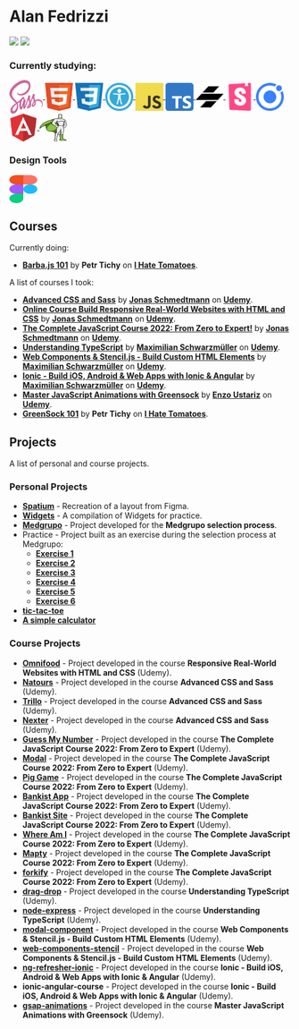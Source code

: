 # Alan Fedrizzi

<div>
  <a href="https://www.linkedin.com/in/alan-fedrizzi-ba0b89b7/" target="_blank"><img src="https://img.shields.io/badge/-LinkedIn-%230077B5?style=for-the-badge&logo=linkedin&logoColor=white" target="_blank"><a>
  <a href="https://www.udemy.com/user/alan-ferronato-fedrizzi/" target="_blank"><img src="https://img.shields.io/badge/-udemy-%230077B5?style=for-the-badge&logo=udemy&logoColor=white&color=a435f0" target="_blank"></a>
 
</div>

### Currently studying:

<div style="display: inline_block">
  
  <a href="https://sass-lang.com/" target="_blank">
    <img align="center" alt="SCSS" height="60" width="60" src="./icons/sass.svg">
      </a>
  <a href="https://developer.mozilla.org/en-US/docs/Web/HTML" target="_blank">
    <img align="center" alt="HTML" height="50" width="50" src="./icons/html.svg">
  </a>
  <a href="https://developer.mozilla.org/en-US/docs/Web/CSS" target="_blank">
    <img align="center" alt="CSS" height="50" width="50" src="./icons/css.svg">
  </a>
  <a href="https://developer.mozilla.org/en-US/docs/Web/Accessibility" target="_blank">
    <img align="center" alt="Web Accessibility" height="50" width="50" src="./icons/web-accessibility.png">
  </a>
  <a href="https://developer.mozilla.org/pt-BR/docs/Web/JavaScript" target="_blank">
    <img align="center" alt="JavaScript" height="50" width="50" src="./icons/javascript.svg">
  </a>
  <a href="https://www.typescriptlang.org/" target="_blank">
    <img align="center" alt="TypeScript" height="50" width="50" src="./icons/Typescript_logo_2020.svg">
  </a>
  <a href="https://stenciljs.com/" target="_blank">
    <img align="center" alt="Stencil" height="50" width="50" src="./icons/logo-stencil.svg">
  </a>
  <a href="https://storybook.js.org/" target="_blank">
    <img align="center" alt="Storybook" height="50" width="50" src="./icons/storybook-icon.svg">
  </a>
  <a href="https://ionicframework.com/" target="_blank">
    <img align="center" alt="Storybook" height="50" width="50" src="./icons/ionicframework-icon.svg">
  </a>
  <a href="https://angular.io/" target="_blank">
    <img align="center" alt="Storybook" height="50" width="50" src="./icons/angular-icon.svg">
  </a>
  <a href="https://greensock.com/gsap/" target="_blank">
    <img align="center" alt="gsap" height="50" width="50" src="./icons/gsap-greensock.svg">
  </a>
</div>

### Design Tools

<div style="display: inline_block">
    <a href="https://www.figma.com/" target="_blank">
    <img align="center" alt="Figma" height="50" width="50" src="./icons/figma.svg">
  </a>
</div>

## Courses

Currently doing:

- **[Barba.js 101](https://ihatetomatoes.net/get-barba-101/)** by **Petr Tichy** on **[I Hate Tomatoes](https://ihatetomatoes.net/)**.

A list of courses I took:

- **[Advanced CSS and Sass](https://www.udemy.com/course/advanced-css-and-sass/)** by **[Jonas Schmedtmann](https://www.udemy.com/user/jonasschmedtmann/)** on **[Udemy](https://www.udemy.com/)**.
- **[Online Course Build Responsive Real-World Websites with HTML and CSS](https://www.udemy.com/course/design-and-develop-a-killer-website-with-html5-and-css3/)** by **[Jonas Schmedtmann](https://www.udemy.com/user/jonasschmedtmann/)** on **[Udemy](https://www.udemy.com/)**.
- **[The Complete JavaScript Course 2022: From Zero to Expert!](https://www.udemy.com/course/the-complete-javascript-course/)** by **[Jonas Schmedtmann](https://www.udemy.com/user/jonasschmedtmann/)** on **[Udemy](https://www.udemy.com/)**.
- **[Understanding TypeScript](https://www.udemy.com/course/understanding-typescript/)** by **[Maximilian Schwarzmüller](https://www.udemy.com/user/maximilian-schwarzmuller/)** on **[Udemy](https://www.udemy.com/)**.
- **[Web Components & Stencil.js - Build Custom HTML Elements](https://www.udemy.com/course/web-components-stenciljs-build-custom-html-elements/)** by **[Maximilian Schwarzmüller](https://www.udemy.com/user/maximilian-schwarzmuller/)** on **[Udemy](https://www.udemy.com/)**.
- **[Ionic - Build iOS, Android & Web Apps with Ionic & Angular](https://www.udemy.com/course/ionic-2-the-practical-guide-to-building-ios-android-apps/)** by **[Maximilian Schwarzmüller](https://www.udemy.com/user/maximilian-schwarzmuller/)** on **[Udemy](https://www.udemy.com/)**.
- **[Master JavaScript Animations with Greensock](https://www.udemy.com/course/master-javascript-animations-with-greensock/)** by **[Enzo Ustariz](https://www.udemy.com/user/ustariz-enzo/)** on **[Udemy](https://www.udemy.com/)**.
- **[GreenSock 101](https://ihatetomatoes.net/get-greensock-101/)** by **Petr Tichy** on **[I Hate Tomatoes](https://ihatetomatoes.net/)**.

## Projects

A list of personal and course projects.

### Personal Projects

- **[Spatium](https://github.com/Alan-Fedrizzi/spatium)** - Recreation of a layout from Figma.
- **[Widgets](https://github.com/Alan-Fedrizzi/widgets)** - A compilation of Widgets for practice.
- **[Medgrupo](https://prova-1-medgrupo.netlify.app/)** - Project developed for the **Medgrupo selection process**.
- Practice - Project built as an exercise during the selection process at Medgrupo:
  - **[Exercise 1](https://practice-medgrupo.netlify.app/exercicio-1/)**
  - **[Exercise 2](https://exercise-storybook.netlify.app/?path=/story/components-badge--default)**
  - **[Exercise 3](https://practice-medgrupo.netlify.app/exercicio-3/)**
  - **[Exercise 4](https://practice-medgrupo.netlify.app/exercicio-4/)**
  - **[Exercise 5](https://practice-medgrupo.netlify.app/exercicio-5/)**
  - **[Exercise 6](https://practice-medgrupo.netlify.app/exercicio-6/)**
- **[tic-tac-toe](https://github.com/Alan-Fedrizzi/tic-tac-toe)**
- **[A simple calculator](https://github.com/Alan-Fedrizzi/aff-calc)**

### Course Projects

- **[Omnifood](https://github.com/Alan-Fedrizzi/omnifood)** - Project developed in the course **Responsive Real-World Websites with HTML and CSS** (Udemy).
- **[Natours](https://github.com/Alan-Fedrizzi/natours)** - Project developed in the course **Advanced CSS and Sass** (Udemy).
- **[Trillo](https://github.com/Alan-Fedrizzi/trillo)** - Project developed in the course **Advanced CSS and Sass** (Udemy).
- **[Nexter](https://github.com/Alan-Fedrizzi/nexter)** - Project developed in the course **Advanced CSS and Sass** (Udemy).
- **[Guess My Number](https://github.com/Alan-Fedrizzi/guess-my-number)** - Project developed in the course **The Complete JavaScript Course 2022: From Zero to Expert** (Udemy).
- **[Modal](https://github.com/Alan-Fedrizzi/modal)** - Project developed in the course **The Complete JavaScript Course 2022: From Zero to Expert** (Udemy).
- **[Pig Game](https://github.com/Alan-Fedrizzi/pig-game)** - Project developed in the course **The Complete JavaScript Course 2022: From Zero to Expert** (Udemy).
- **[Bankist App](https://github.com/Alan-Fedrizzi/bankist-app)** - Project developed in the course **The Complete JavaScript Course 2022: From Zero to Expert** (Udemy).
- **[Bankist Site](https://github.com/Alan-Fedrizzi/bankist-site)** - Project developed in the course **The Complete JavaScript Course 2022: From Zero to Expert** (Udemy).
- **[Where Am I](https://github.com/Alan-Fedrizzi/where-am-i)** - Project developed in the course **The Complete JavaScript Course 2022: From Zero to Expert** (Udemy).
- **[Mapty](https://github.com/Alan-Fedrizzi/mapty)** - Project developed in the course **The Complete JavaScript Course 2022: From Zero to Expert** (Udemy).
- **[forkify](https://github.com/Alan-Fedrizzi/forkify)** - Project developed in the course **The Complete JavaScript Course 2022: From Zero to Expert** (Udemy).
- **[drag-drop](https://github.com/Alan-Fedrizzi/drag-drop)** - Project developed in the course **Understanding TypeScript** (Udemy).
- **[node-express](https://github.com/Alan-Fedrizzi/node-express)** - Project developed in the course **Understanding TypeScript** (Udemy).
- **[modal-component](https://github.com/Alan-Fedrizzi/modal-component)** - Project developed in the course **Web Components & Stencil.js - Build Custom HTML Elements** (Udemy).
- **[web-components-stencil](https://github.com/Alan-Fedrizzi/web-components-stencil)** - Project developed in the course **Web Components & Stencil.js - Build Custom HTML Elements** (Udemy).
- **[ng-refresher-ionic](https://github.com/Alan-Fedrizzi/ng-refresher-ionic)** - Project developed in the course **Ionic - Build iOS, Android & Web Apps with Ionic & Angular** (Udemy).
- **ionic-angular-course** - Project developed in the course **Ionic - Build iOS, Android & Web Apps with Ionic & Angular** (Udemy).
- **[gsap-animations](https://github.com/Alan-Fedrizzi/gsap-animations)** - Project developed in the course **Master JavaScript Animations with Greensock** (Udemy).
